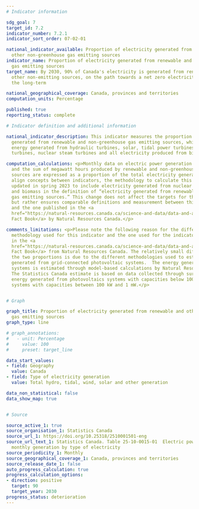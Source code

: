 ```yaml
---
# Indicator information

sdg_goal: 7
target_id: 7.2
indicator_number: 7.2.1
indicator_sort_order: 07-02-01

national_indicator_available: Proportion of electricity generated from renewable and
  other non-greenhouse gas emitting sources
indicator_name: Proportion of electricity generated from renewable and other non-greenhouse
  gas emitting sources
target_name: By 2030, 90% of Canada's electricity is generated from renewable and
  other non-emitting sources, on the path towards a net zero electricity system in
  the long-term

national_geographical_coverage: Canada, provinces and territories
computation_units: Percentage

published: true
reporting_status: complete

# Indicator definition and additional information

national_indicator_description: This indicator measures the proportion of electricity
  generated from renewable and non-greenhouse gas emitting sources, which includes
  energy generated from hydraulic turbines, solar, tidal power turbines, wind power
  turbines, nuclear steam turbines and all electricity produced from biomass.

computation_calculations: <p>Monthly data on electric power generation are annualized
  and the sum of megawatt hours produced by renewable and non-greenhouse gas emitting
  sources are expressed as a proportion of the total electricity generated.</p><p>To
  align concepts between indicators, the methodology to calculate this indicator was
  updated in spring 2023 to include electricity generated from nuclear steam turbine
  and biomass in the definition of “electricity generated from renewable and non-greenhouse
  gas emitting sources.” This change does not affect the targets for the indicator
  but rather ensures comparable definitions and measurement between this indicator
  and the one published in the <a 
  href="https://natural-resources.canada.ca/science-and-data/data-and-analysis/energy-data-and-analysis/energy-facts/clean-power-and-low-carbon-fuels/23932">Energy
  Fact Book</a> by Natural Resources Canada.</p>

comments_limitations: <p>Please note the following reason for the difference in the
  methodology used for this indicator and the one used for the indicator presented
  in the <a 
  href="https://natural-resources.canada.ca/science-and-data/data-and-analysis/energy-data-and-analysis/energy-facts/clean-power-and-low-carbon-fuels/23932">Energy
  Fact Book</a> from Natural Resources Canada. The relatively small difference between
  the two proportions is due to the different methodologies used to estimate the energy
  generated from grid-connected photovoltaic systems.  The energy generated from these
  systems is estimated through model-based calculations by Natural Resources Canada.
  The Statistics Canada estimate is based on data collected through surveys and excludes
  energy generated from photovoltaics systems with capacities below 100 kW and some
  systems with capacities between 100 kW and 1 mW.</p>


# Graph

graph_title: Proportion of electricity generated from renewable and other non-greenhouse
  gas emitting sources
graph_type: line

# graph_annotations:
#   - unit: Percentage
#     value: 100
#     preset: target_line

data_start_values:
- field: Geography
  value: Canada
- field: Type of electricity generation
  value: Total hydro, tidal, wind, solar and other generation

data_non_statistical: false
data_show_map: true


# Source

source_active_1: true
source_organisation_1: Statistics Canada
source_url_1: https://doi.org/10.25318/2510001501-eng
source_url_text_1: Statistics Canada. Table 25-10-0015-01  Electric power generation,
  monthly generation by type of electricity
source_periodicity_1: Monthly
source_geographical_coverage_1: Canada, provinces and territories
source_release_date_1: false
auto_progress_calculation: true
progress_calculation_options:
- direction: positive
  target: 90
  target_year: 2030
progress_status: deterioration
---
```

